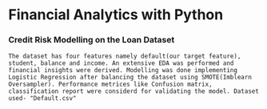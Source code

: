 # Financial Analytics with Python

### Credit Risk Modelling on the Loan Dataset
```
The dataset has four features namely default(our target feature), student, balance and income. An extensive EDA was performed and financial insights were derived. Modelling was done implementing Logistic Regression after balancing the dataset using SMOTE(Imblearn Oversampler). Performance metrices like Confusion matrix, classification report were considerd for validating the model. Dataset used- "Default.csv"
```
